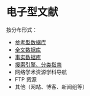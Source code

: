 # 电子型文献

按分布形式：
- [参考型数据库](参考型数据库.md)
- [全文数据库](全文数据库.md)
- [事实数据库](事实数据库.md)
- [搜索引擎、分类指南](搜索引擎、分类指南.md)
- 网络学术资源学科导航
- FTP 资源
- 其他（网站、博客、新闻组等）
